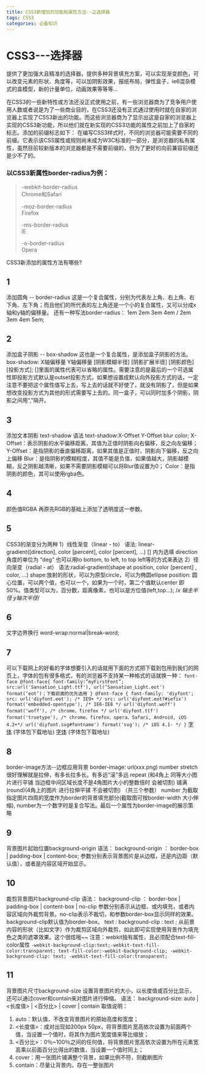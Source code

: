 ```yaml
---
title: CSS3新增加的功能和属性方法--之选择器
tags: CSS3
categories: 必备知识
---
```


# CSS3---选择器

提供了更加强大且精准的选择器，提供多种背景填充方案，可以实现渐变颜色，可以改变元素的形状、角度等，可以加阴影效果，报纸布局，弹性盒子，ie6混杂模式的盒模型，新的计量单位，动画效果等等等...

  在CSS3的一些新特性或方法还没正式使用之前，有一些浏览器商为了竞争用户使用人数或者说是为了一些商业目的，在CSS3还没有正式通过使用时就在自家的浏览器上实现了CSS3新出的功能。而这些浏览器商为了显示出这是自家的浏览器上实现的CSS3新功能，所以他们就在新实现的CSS3功能的属性之前加上了自家的标志。添加的前缀标志如下：
  在编写CSS3样式时，不同的浏览器可能需要不同的前缀。它表示该CSS属性或规则尚未成为W3C标准的一部分，是浏览器的私有属性，虽然目前较新版本的浏览器都是不需要前缀的，但为了更好的向前兼容前缀还是少不了的。
### 以CSS3新属性border-radius为例：
> -webkit-border-radius          
> Chrome和Safari
> 
> -moz-border-radius    
> Firefox
> 
> -ms-border-radius         
> IE
> 
> -o-border-radius          
> Opera

CSS3新添加的属性方法有哪些?
## 1
添加圆角 -- border-radius 这是一个复合属性，分别为代表左上角、右上角、右下角、左下角；而且他们的所代表的左上角还是一个小的复合属性，又可以分成x轴和y轴的偏移量。 还有一种写法border-radius： 1em 2em 3em 4em / 2em 3em 4em 5em;
## 2
添加盒子阴影 --  box-shadow  这也是一个复合属性，是添加盒子阴影的方法。
box-shadow: X轴偏移量 Y轴偏移量 [阴影模糊半径] [阴影扩展半径] [阴影颜色] [投影方式];  []里面的属性代表可以省略的属性。需要注意的是最后的一个可选属性即投影方式默认是outset投影方式，如果想设置成默认向外投影方式的话，一定注意不要把这个属性值写上去，写上去的话就不好使了，就没有阴影了，但是如果想改变投影方式为其他的形式需要写上去的。同一盒子，可以同时加多个阴影，阴影之间用“,”隔开。
## 3
添加文本阴影  text-shadow 
语法
text-shadow:X-Offset Y-Offset blur color;
X-Offset：表示阴影的水平偏移距离，其值为正值时阴影向右偏移，反之向左偏移；
Y-Offset：是指阴影的垂直偏移距离，如果其值是正值时，阴影向下偏移，反之向上偏移
Blur：是指阴影的模糊程度，其值不能是负值，如果值越大，阴影越模糊，反之阴影越清晰，如果不需要阴影模糊可以将Blur值设置为0；
Color：是指阴影的颜色，其可以使用rgba色。
## 4
颜色值RGBA  再原先RGB的基础上添加了透明度这一参数。
## 5
CSS3的渐变分为两种
1）线性渐变（linear - to）
语法: linear-gradient([direction], color [percent], color [percent], …)
[] 内为选填
direction角度的单位为 “deg” 也可以用to bottom, to left, to top left等的方式来表达
2）径向渐变（radial - at）
语法:radial-gradient(shape at position, color [percent] , color, …)
shape:放射的形状，可以为原型circle，可以为椭圆ellipse
position: 圆心位置，可以两个值，也可以一个，如果为一个时，第二个值默认center 即 50%。值类型可以为，百分数，距离像素，也可以是方位值(left,top...); /*x 轴主半径 y轴次半径*/
## 6
文字边界换行
word-wrap:normal|break-word;
## 7
可以下载网上的好看的字体想要引入的话就用下面的方式把下载到包用到我们的网页上，字体的包有很多格式，有的浏览器不支持某一种格式的话就换一种：
`font-face
@font-face{
font-family:”myFirstFont”;
src:url('Sansation_Light.ttf'),
url(‘Sansation_Light.eot') format(‘eot’)；下载前面的优先选用
}
@font-face {
    font-family: 'diyfont';
    src: url('diyfont.eot'); /* IE9+ */
    src: url('diyfont.eot?#iefix') format('embedded-opentype'), /* IE6-IE8 */
         url('diyfont.woff') format('woff'), /* chrome、firefox */
         url('diyfont.ttf') format('truetype'), /* chrome、firefox、opera、Safari, Android, iOS 4.2+*/
         url('diyfont.svg#fontname') format('svg'); /* iOS 4.1- */
}`
[字体](http://www.w3cplus.com/content/css3-font-face) (字体包下载地址)
[字体](www.dafont.com) (字体包下载地址)

## 8
border-image方法--边框应用背景
border-image: url(xxx.png)  number 
               stretch 很好理解就是拉伸，有多长拉多长。有多远“滚”多远
               repeat (和4角上 同等大小图片进行平铺  当边框中间区域长度不是4角图片大小的整数倍时 会被切割)
               铺满(round)(4角上的图片 进行拉伸平铺  不会被切割)
（共三个参数）
number 为截取指定图片四周的宽度作为border的背景填充部分(截取图可按border-width 大小伸缩), number为一个数字时是复合写法。最后一个属性为border-image的展示策略

## 9
背景图片起始位置background-origin
语法：
background-origin ： border-box | padding-box | content-box;
参数分别表示背景图片是从边框，还是内边距（默认值），或者是内容区域开始显示。

## 10
裁剪背景图片background-clip
语法：
background-clip ： border-box | padding-box | content-box | no-clip
参数分别表示从边框、或内填充，或者内容区域向外裁剪背景。no-clip表示不裁切，和参数border-box显示同样的效果。background-clip默认值为border-box。
text : background-clip : text ;
从前景内容的形状（比如文字）作为裁剪区域向外裁剪，如此即可实现使用背景作为填充色之类的遮罩效果。这个很炫哦~~
注意：webkit独有属性，且必须配合text-fill-color属性
`-webkit-background-clip:text;-webkit-text-fill-color:transparent;
text-fill-color:-webkit-background-clip;
-webkit-background-clip: text;
-webkit-text-fill-color:transparent;`

## 11
背景图片尺寸background-size
设置背景图片的大小，以长度值或百分比显示，还可以通过cover和contain来对图片进行伸缩。
语法：
background-size: auto | <长度值> | <百分比> | cover | contain
取值说明：
1. auto：默认值，不改变背景图片的原始高度和宽度；
2. <长度值>：成对出现如200px 50px，将背景图片宽高依次设置为前面两个值，当设置一个值时，将其作为图片宽度值来等比缩放；
3. <百分比>：0％~100％之间的任何值，将背景图片宽高依次设置为所在元素宽高乘以前面百分比得出的数值，当设置一个值时同上；
4. cover：用一张图片铺满整个背景，如果比例不符，则截断图片
5. contain：尽量让背景内，存在一整张图片


